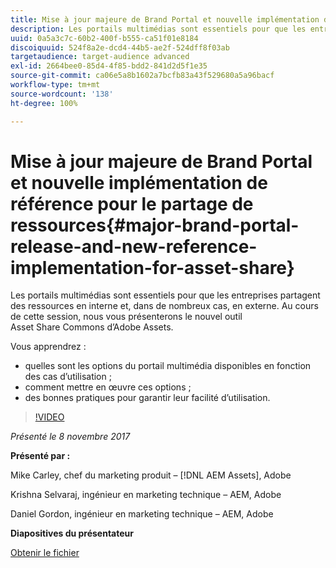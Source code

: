 ```yaml
---
title: Mise à jour majeure de Brand Portal et nouvelle implémentation de référence pour le partage de ressources
description: Les portails multimédias sont essentiels pour que les entreprises partagent des ressources en interne et, dans de nombreux cas, en externe. Au cours de cette session, nous vous présenterons le nouvel outil Asset Share Commons d’Adobe Assets.
uuid: 0a5a3c7c-60b2-400f-b555-ca51f01e8184
discoiquuid: 524f8a2e-dcd4-44b5-ae2f-524dff8f03ab
targetaudience: target-audience advanced
exl-id: 2664bee0-85d4-4f85-bdd2-841d2d5f1e35
source-git-commit: ca06e5a8b1602a7bcfb83a43f529680a5a96bacf
workflow-type: tm+mt
source-wordcount: '138'
ht-degree: 100%

---
```


# Mise à jour majeure de Brand Portal et nouvelle implémentation de référence pour le partage de ressources{#major-brand-portal-release-and-new-reference-implementation-for-asset-share}

Les portails multimédias sont essentiels pour que les entreprises partagent des ressources en interne et, dans de nombreux cas, en externe. Au cours de cette session, nous vous présenterons le nouvel outil Asset Share Commons d’Adobe Assets.

Vous apprendrez :

* quelles sont les options du portail multimédia disponibles en fonction des cas d’utilisation ;
* comment mettre en œuvre ces options ;
* des bonnes pratiques pour garantir leur facilité d’utilisation.

>[!VIDEO](https://video.tv.adobe.com/v/20730/?quality=9)

*Présenté le 8 novembre 2017*

**Présenté par :**

Mike Carley, chef du marketing produit – [!DNL AEM Assets], Adobe

Krishna Selvaraj, ingénieur en marketing technique – AEM, Adobe

Daniel Gordon, ingénieur en marketing technique – AEM, Adobe

**Diapositives du présentateur**

[Obtenir le fichier](assets/gems+bp-asset+share+nov+8+17+.pdf)
<!--
[Get back to the Overview](https://helpx.adobe.com/experience-manager/kt/eseminars/gems/aem-index.html)
-->
